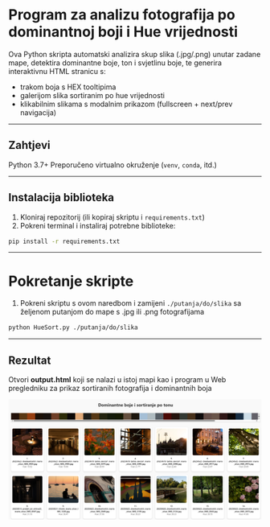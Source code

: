 # Program za analizu fotografija po dominantnoj boji i Hue vrijednosti

Ova Python skripta automatski analizira skup slika (.jpg/.png) unutar zadane mape, detektira dominantne boje, ton i svjetlinu boje, te generira interaktivnu HTML stranicu s:

- trakom boja s HEX tooltipima
- galerijom slika sortiranim po hue vrijednosti
- klikabilnim slikama s modalnim prikazom (fullscreen + next/prev navigacija)

---

## Zahtjevi

Python 3.7+
Preporučeno virtualno okruženje (`venv`, `conda`, itd.)

---

## Instalacija biblioteka

1. Kloniraj repozitorij (ili kopiraj skriptu i `requirements.txt`)
2. Pokreni terminal i instaliraj potrebne biblioteke:

```bash
pip install -r requirements.txt
```

---

# Pokretanje skripte

1. Pokreni skriptu s ovom naredbom i zamijeni `./putanja/do/slika` sa željenom putanjom do mape s .jpg ili .png fotografijama

```bash
python HueSort.py ./putanja/do/slika
```

---

## Rezultat

Otvori **output.html** koji se nalazi u istoj mapi kao i program u Web pregledniku za prikaz sortiranih fotografija i dominantnih boja

![Screenshot nastale web stranice](screenshot.png "Screenshot Web stranice")
